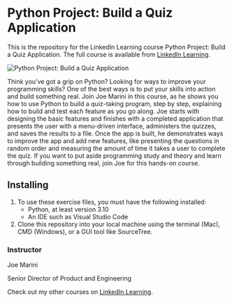 # Python Project: Build a Quiz Application
This is the repository for the LinkedIn Learning course Python Project: Build a Quiz Application. The full course is available from [LinkedIn Learning][lil-course-url].

![Python Project: Build a Quiz Application][lil-thumbnail-url] 

Think you’ve got a grip on Python? Looking for ways to improve your programming skills? One of the best ways is to put your skills into action and build something real. Join Joe Marini in this course, as he shows you how to use Python to build a quiz-taking program, step by step, explaining how to build and test each feature as you go along. Joe starts with designing the basic features and finishes with a completed application that presents the user with a menu-driven interface, administers the quizzes, and saves the results to a file. Once the app is built, he demonstrates ways to improve the app and add new features, like presenting the questions in random order and measuring the amount of time it takes a user to complete the quiz. If you want to put aside programming study and theory and learn through building something real, join Joe for this hands-on course.


## Installing
1. To use these exercise files, you must have the following installed:
	- Python, at least version 3.10
	- An IDE such as Visual Studio Code
2. Clone this repository into your local machine using the terminal (Mac), CMD (Windows), or a GUI tool like SourceTree.


### Instructor

Joe Marini 
                            
Senior Director of Product and Engineering

                            

Check out my other courses on [LinkedIn Learning](https://www.linkedin.com/learning/instructors/joe-marini).

[lil-course-url]: https://www.linkedin.com/learning/python-project-build-a-quiz-application
[lil-thumbnail-url]: https://cdn.lynda.com/course/2476116/2476116-1654623834158-16x9.jpg



